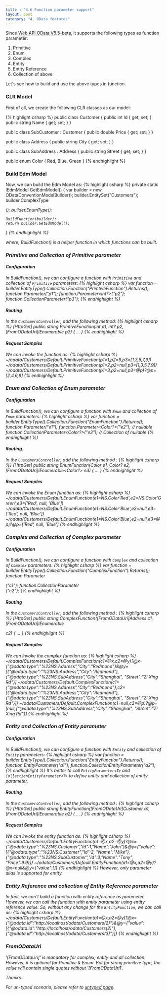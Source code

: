 ```yaml
---
title : "4.6 Function parameter support"
layout: post
category: "4. OData features"
---
```


Since [Web API OData V5.5-beta](http://www.nuget.org/packages/Microsoft.AspNet.OData/5.5.0-beta), it supports the following types as function parameter:

1. Primitive
2. Enum
3. Complex
4. Entity
5. Entity Reference
6. Collection of above

Let's see how to build and use the above types in function.

### CLR Model

First of all, we create the following CLR classes as our model:

{% highlight csharp %}
public class Customer
{
    public int Id { get; set; }
    public string Name { get; set; }
}

public class SubCustomer : Customer
{
    public double Price { get; set; }
}

public class Address
{
    public string City { get; set; }
}

public class SubAddress : Address
{
    public string Street { get; set; }
}

public enum Color
{
    Red,
    Blue,
    Green
}
{% endhighlight %}


### Build Edm Model

Now, we can build the Edm Model as:
{% highlight csharp %}
private static IEdmModel GetEdmModel()
{
    var builder = new ODataConventionModelBuilder();
    builder.EntitySet<Customer>("Customers");
    builder.ComplexType<Address>();
    builder.EnumType<Color>();

    BuildFunction(builder);
    return builder.GetEdmModel();
}
{% endhighlight %}

where, *BuildFunction()* is a helper function in which functions can be built.

### Primitive and Collection of Primitive parameter

#### Configuration
In *BuildFunction()*, we can configure a function with `Primitive` and collection of `Primitive` parameters:
{% highlight csharp %}
var function = builder.EntityType<Customer>().Collection.Function("PrimtiveFunction").Returns<string>();
function.Parameter<int>("p1");
function.Parameter<int?>("p2");
function.CollectionParameter<int>("p3");
{% endhighlight %}

#### Routing
In the `CustomersController`, add the following method:
{% highlight csharp %}
[HttpGet]
public string PrimtiveFunction(int p1, int? p2, [FromODataUri]IEnumerable<int> p3)
{
   ...
}
{% endhighlight %}

#### Request Samples
We can invoke the function as:
{% highlight csharp %}
~/odata/Customers/Default.PrimitiveFunction(p1=1,p2=9,p3=[1,3,5,7,9])
~/odata/Customers/Default.PrimitiveFunction(p1=2,p2=null,p3=[1,3,5,7,9])
~/odata/Customers/Default.PrimitiveFunction(p1=3,p2=null,p3=@p)?@p=[2,4,6,8]
{% endhighlight %}

### Enum and Collection of Enum parameter

#### Configuration
In *BuildFunction()*, we can configure a function with `Enum` and collection of `Enum` parameters:
{% highlight csharp %}
var function = builder.EntityType<Customer>().Collection.Function("EnumFunction").Returns<string>();
function.Parameter<Color>("e1");
function.Parameter<Color?>("e2"); // nullable
function.CollectionParameter<Color?>("e3"); // Collection of nullable
{% endhighlight %}

#### Routing
In the `CustomersController`, add the following method :
{% highlight csharp %}
[HttpGet]
public string EnumFunction(Color e1, Color? e2, [FromODataUri]IEnumerable<Color?> e3)
{
  ...
}
{% endhighlight %}

#### Request Samples
We can invoke the Enum function as:
{% highlight csharp %}
~/odata/Customers/Default.EnumFunction(e1=NS.Color'Red',e2=NS.Color'Green',e3=['Red', null, 'Blue'])
~/odata/Customers/Default.EnumFunction(e1=NS.Color'Blue',e2=null,e3=['Red', null, 'Blue'])
~/odata/Customers/Default.EnumFunction(e1=NS.Color'Blue',e2=null,e3=@p)?@p=['Red', null, 'Blue']
{% endhighlight %}

### Complex and Collection of Complex parameter

#### Configuration
In *BuildFunction()*, we can configure a function with `Complex` and collection of `Complex` parameters:
{% highlight csharp %}
var function = builder.EntityType<Customer>().Collection.Function("ComplexFunction").Returns<string>();
function.Parameter<Address>("c1");
function.CollectionParameter<Address>("c2");
{% endhighlight %}

#### Routing
In the `CustomersController`, add the following method :
{% highlight csharp %}
[HttpGet]
public string ComplexFunction([FromODataUri]Address c1, [FromODataUri]IEnumerable<Address> c2)
{
  ...
}
{% endhighlight %}

#### Request Samples
We can invoke the complex function as:
{% highlight csharp %}
~/odata/Customers/Default.ComplexFunction(c1=@x,c2=@y)?@x={\"@odata.type\":\"%23NS.Address\",\"City\":\"Redmond\"}&@y=[{\"@odata.type\":\"%23NS.Address\",\"City\":\"Redmond\"},{\"@odata.type\":\"%23NS.SubAddress\",\"City\":\"Shanghai\", \"Street\":\"Zi Xing Rd\"}]
~/odata/Customers/Default.ComplexFunction(c1={\"@odata.type\":\"%23NS.Address\",\"City\":\"Redmond\"},c2=[{\"@odata.type\":\"%23NS.Address\",\"City\":\"Redmond\"},{\"@odata.type\":\"%23NS.SubAddress\",\"City\":\"Shanghai\", \"Street\":\"Zi Xing Rd\"}])
~/odata/Customers/Default.ComplexFunction(c1=null,c2=@p)?@p=[null,{\"@odata.type\":\"%23NS.SubAddress\",\"City\":\"Shanghai\", \"Street\":\"Zi Xing Rd\"}]
{% endhighlight %}

### Entity and Collection of Entity parameter

#### Configuration
In *BuildFunction()*, we can configure a function with `Entity` and collection of `Entity` parameters:
{% highlight csharp %}
var function = builder.EntityType<Customer>().Collection.Function("EntityFunction").Returns<string>();
function.EntityParameter<Customer>("a1");
function.CollectionEntityParameter<Customer>("a2"); 
{% endhighlight %}
It's better to call `EntityParameter<T>` and `CollectionEntityParameter<T>` to define entity and collection of entity parameter.

#### Routing
In the `CustomersController`, add the following method :
{% highlight csharp %}
[HttpGet]
public string EntityFunction([FromODataUri]Customer a1, [FromODataUri]IEnumerable<Customer> a2)
{
  ...
}
{% endhighlight %}

#### Request Samples
We can invoke the entity function as:
{% highlight csharp %}
~/odata/Customers/Default.EntityFunction(a1=@x,a2=@y)?@x={\"@odata.type\":\"%23NS.Customer\",\"Id\":1,\"Name\":\"John\"}&@y={\"value\":[{\"@odata.type\":\"%23NS.Customer\",\"Id\":2, \"Name\":\"Mike\"},{\"@odata.type\":\"%23NS.SubCustomer\",\"Id\":3,\"Name\":\"Tony\", \"Price\":9.9}]}
~/odata/Customers/Default.EntityFunction(a1=@x,a2=@y)?@x=null&@y={\"value\":[]}
{% endhighlight %}
However, only parameter alias is supported for entity.

### Entity Reference and collection of Entity Reference parameter
In fact, we can't build a function with entity reference as parameter. However, we can call the function with entity parameter using entity reference value. So, without any change for the `EntityFunction`, we can call as:
{% highlight csharp %}
~/odata/Customers/Default.EntityFunction(a1=@x,a2=@y)?@x={\"@odata.id\":\"http://localhost/odata/Customers(2)\"}&@y={\"value\":[{\"@odata.id\":\"http://localhost/odata/Customers(2)\"},{\"@odata.id\":\"http://localhost/odata/Customers(3)\"}]}
{% endhighlight %}

### FromODataUri

'[FromODataUri]' is mandatory for complex, entity and all collection. However, it is optional for Primitive & Enum. But for string primitive type, the value will contain single quotes without '[FromODataUri]'.

Thanks.

For un-typed scenario, please refer to [untyped page](http://odata.github.io/WebApi/Function-Action-Parameter-In-Untyped-Scenario/).
